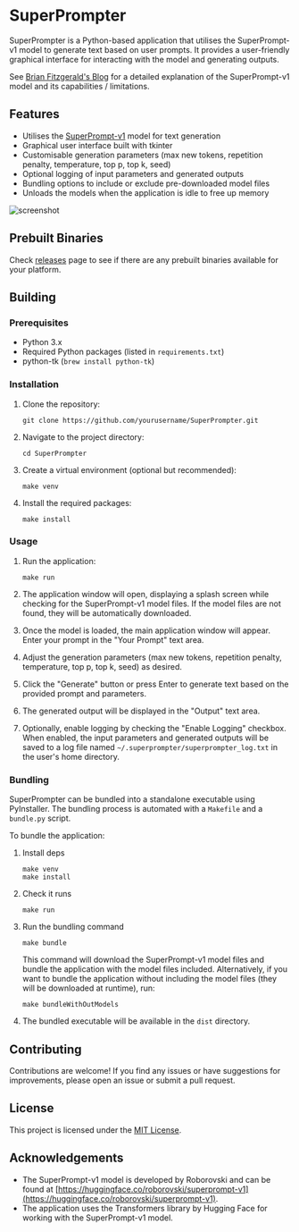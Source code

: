 # SuperPrompter

SuperPrompter is a Python-based application that utilises the SuperPrompt-v1 model to generate text based on user prompts. It provides a user-friendly graphical interface for interacting with the model and generating outputs.

See [Brian Fitzgerald's Blog](https://brianfitzgerald.xyz/prompt-augmentation/) for a detailed explanation of the SuperPrompt-v1 model and its capabilities / limitations.

## Features

- Utilises the [SuperPrompt-v1](https://huggingface.co/roborovski/superprompt-v1) model for text generation
- Graphical user interface built with tkinter
- Customisable generation parameters (max new tokens, repetition penalty, temperature, top p, top k, seed)
- Optional logging of input parameters and generated outputs
- Bundling options to include or exclude pre-downloaded model files
- Unloads the models when the application is idle to free up memory

![screenshot](https://github.com/sammcj/superprompter/assets/862951/0da94b0d-0ae9-4043-ab45-6daac2859443)

## Prebuilt Binaries

Check [releases](https://github.com/sammcj/superprompter/releases) page to see if there are any prebuilt binaries available for your platform.

## Building

### Prerequisites

- Python 3.x
- Required Python packages (listed in `requirements.txt`)
- python-tk (`brew install python-tk`)

### Installation

1. Clone the repository:

   ```shell
   git clone https://github.com/yourusername/SuperPrompter.git
   ```

2. Navigate to the project directory:

   ```shell
   cd SuperPrompter
   ```

3. Create a virtual environment (optional but recommended):

   ```shell
   make venv
   ```

4. Install the required packages:

   ```shell
   make install
   ```

### Usage

1. Run the application:

   ```shell
   make run
   ```

2. The application window will open, displaying a splash screen while checking for the SuperPrompt-v1 model files. If the model files are not found, they will be automatically downloaded.

3. Once the model is loaded, the main application window will appear. Enter your prompt in the "Your Prompt" text area.

4. Adjust the generation parameters (max new tokens, repetition penalty, temperature, top p, top k, seed) as desired.

5. Click the "Generate" button or press Enter to generate text based on the provided prompt and parameters.

6. The generated output will be displayed in the "Output" text area.

7. Optionally, enable logging by checking the "Enable Logging" checkbox. When enabled, the input parameters and generated outputs will be saved to a log file named `~/.superprompter/superprompter_log.txt` in the user's home directory.

### Bundling

SuperPrompter can be bundled into a standalone executable using PyInstaller. The bundling process is automated with a `Makefile` and a `bundle.py` script.

To bundle the application:

1. Install deps

   ```shell
   make venv
   make install
   ```

2. Check it runs

   ```shell
   make run
   ```

3. Run the bundling command

   ```shell
   make bundle
   ```

   This command will download the SuperPrompt-v1 model files and bundle the application with the model files included.
   Alternatively, if you want to bundle the application without including the model files (they will be downloaded at runtime), run:

   ```shell
   make bundleWithOutModels
   ```

4. The bundled executable will be available in the `dist` directory.

## Contributing

Contributions are welcome! If you find any issues or have suggestions for improvements, please open an issue or submit a pull request.

## License

This project is licensed under the [MIT License](LICENSE).

## Acknowledgements

- The SuperPrompt-v1 model is developed by Roborovski and can be found at [https://huggingface.co/roborovski/superprompt-v1](https://huggingface.co/roborovski/superprompt-v1).
- The application uses the Transformers library by Hugging Face for working with the SuperPrompt-v1 model.

